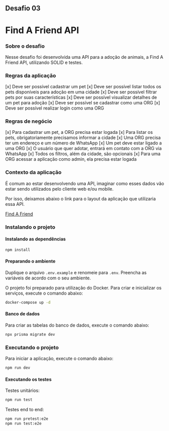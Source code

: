 ## Desafio 03

# Find A Friend API

### Sobre o desafio

Nesse desafio foi desenvolvida uma API para a adoção de animais, a Find A Friend API, utilizando SOLID e testes.

### Regras da aplicação

[x] Deve ser possível cadastrar um pet
[x] Deve ser possível listar todos os pets disponíveis para adoção em uma cidade
[x] Deve ser possível filtrar pets por suas características
[x] Deve ser possível visualizar detalhes de um pet para adoção
[x] Deve ser possível se cadastrar como uma ORG
[x] Deve ser possível realizar login como uma ORG

### Regras de negócio

[x] Para cadastrar um pet, a ORG precisa estar logada
[x] Para listar os pets, obrigatoriamente precisamos informar a cidade
[x] Uma ORG precisa ter um endereço e um número de WhatsApp
[x] Um pet deve estar ligado a uma ORG
[x] O usuário que quer adotar, entrará em contato com a ORG via WhatsApp
[x] Todos os filtros, além da cidade, são opcionais
[x] Para uma ORG acessar a aplicação como admin, ela precisa estar logada

### Contexto da aplicação

É comum ao estar desenvolvendo uma API, imaginar como esses dados vão estar sendo utilizados pelo cliente web e/ou mobile.

Por isso, deixamos abaixo o link para o layout da aplicação que utilizaria essa API.

[Find A Friend](https://www.figma.com/community/file/1220006040435238030)

### Instalando o projeto

#### Instalando as dependências

```bash
npm install
```

#### Preparando o ambiente

Duplique o arquivo `.env.example` e renomeie para `.env`. Preencha as variáveis de acordo com o seu ambiente.

O projeto foi preparado para utilização do Docker. Para criar e inicializar os serviços, execute o comando abaixo:

```bash
docker-compose up -d
```

#### Banco de dados

Para criar as tabelas do banco de dados, execute o comando abaixo:

```bash
npx prisma migrate dev
```

### Executando o projeto

Para iniciar a aplicação, execute o comando abaixo:

```bash
npm run dev
```

#### Executando os testes

Testes unitários:
```bash
npm run test
```

Testes end to end:
```bash
npm run pretest:e2e
npm run test:e2e
```
